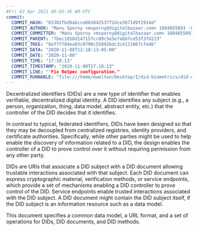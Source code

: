 ```yaml
---
#Fri 02 Apr 2021 06:03:36 AM UTC
commit:
  COMMIT_HASH: "65302fbd9abcce0b3842537f2dce3671d9f2914d"
  COMMIT_AUTHOR: "Manu Sporny <msporny@digitalbazaar.com> 1604855893 -0500"
  COMMIT_COMMITTER: "Manu Sporny <msporny@digitalbazaar.com> 1604855893 -0500"
  COMMIT_PARENT: "7bec1858d147157cc89c5e5efabb7ce53f3fd223"
  COMMIT_TREE: "8ef7f784ea83c0790c55892bdc3c4121867cfed6"
  COMMIT_DATA: "2020-11-08T12:18:13-05:00"
  COMMIT_DATE: "2020-11-08"
  COMMIT_TIME: "17:18:13"
  COMMIT_TIMESTAMP: "2020-11-08T17:18:13"
  COMMIT_LINE: ""Fix ReSpec configuration."
  COMMIT_RUNNABLE: "file:///home/ewelton/Desktop/I/did-biometrics/did-core-dataset/analysis/gitinfo/65302fbd9abcce0b3842537f2dce3671d9f2914d/snapshot/index.html"
---
```


<section id="abstract">
<p>
<a>Decentralized identifiers</a> (DIDs) are a new type of identifier that
enables verifiable, decentralized digital identity. A <a>DID</a> identifies any
subject (e.g., a person, organization, thing, data model, abstract entity, etc.)
that the controller of the <a>DID</a> decides that it identifies.

In contrast to typical, federated identifiers, DIDs have been designed
so that they may be decoupled from centralized registries, identity providers,
and certificate authorities. Specifically, while other parties might be used
to help enable the discovery of information related to a <a>DID</a>,
the design enables the controller of a <a>DID</a> to prove control over it
without requiring permission from any other party.

<a>DID</a>s are URIs that associate a <a>DID subject</a> with a <a>DID
document</a> allowing trustable interactions associated with that subject.
Each <a>DID document</a> can express cryptographic material, verification
methods, or <a>service endpoints</a>, which provide a set of mechanisms
enabling a <a>DID controller</a> to prove control of the <a>DID</a>.
<a>Service endpoints</a> enable trusted interactions associated with the
<a>DID subject</a>. A <a>DID document</a> might contain the <a>DID subject</a>
itself, if the <a>DID subject</a> is an information resource such as a data model.
    </p>
<p>
This document specifies a common data model, a URL format, and a set of
operations for <a>DIDs</a>, <a>DID documents</a>, and <a>DID methods</a>.
    </p>
</section>
